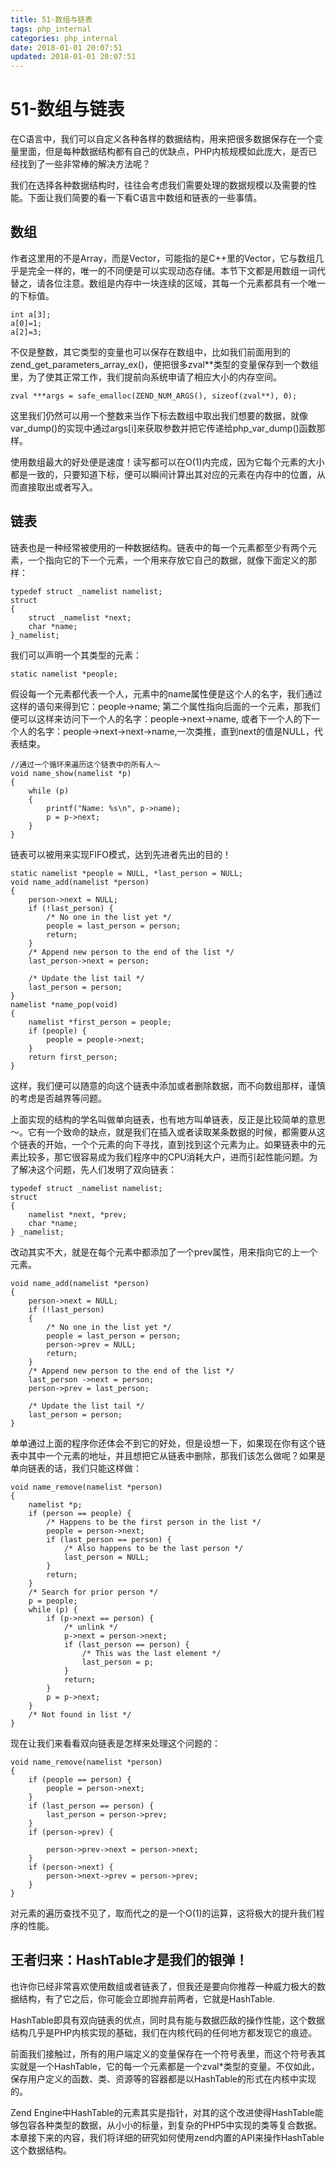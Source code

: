 ```yaml
---
title: 51-数组与链表
tags: php_internal
categories: php_internal
date: 2018-01-01 20:07:51
updated: 2018-01-01 20:07:51
---
```


# 51-数组与链表
在C语言中，我们可以自定义各种各样的数据结构，用来把很多数据保存在一个变量里面，但是每种数据结构都有自己的优缺点，PHP内核规模如此庞大，是否已经找到了一些非常棒的解决方法呢？

我们在选择各种数据结构时，往往会考虑我们需要处理的数据规模以及需要的性能。下面让我们简要的看一下看C语言中数组和链表的一些事情。
## 数组

作者这里用的不是Array，而是Vector，可能指的是C++里的Vector，它与数组几乎是完全一样的，唯一的不同便是可以实现动态存储。本节下文都是用数组一词代替之，请各位注意。数组是内存中一块连续的区域，其每一个元素都具有一个唯一的下标值。

    int a[3];
    a[0]=1;
    a[2]=3;

不仅是整数，其它类型的变量也可以保存在数组中，比如我们前面用到的zend_get_parameters_array_ex()，便把很多zval**类型的变量保存到一个数组里，为了使其正常工作，我们提前向系统申请了相应大小的内存空间。

    zval ***args = safe_emalloc(ZEND_NUM_ARGS(), sizeof(zval**), 0);

这里我们仍然可以用一个整数来当作下标去数组中取出我们想要的数据，就像var_dump()的实现中通过args[i]来获取参数并把它传递给php_var_dump()函数那样。

使用数组最大的好处便是速度！读写都可以在O(1)内完成，因为它每个元素的大小都是一致的，只要知道下标，便可以瞬间计算出其对应的元素在内存中的位置，从而直接取出或者写入。
## 链表

链表也是一种经常被使用的一种数据结构。链表中的每一个元素都至少有两个元素，一个指向它的下一个元素，一个用来存放它自己的数据，就像下面定义的那样：

    typedef struct _namelist namelist;
    struct
    {
    	struct _namelist *next;
    	char *name;
    }_namelist;

我们可以声明一个其类型的元素：

    static namelist *people;

假设每一个元素都代表一个人，元素中的name属性便是这个人的名字，我们通过这样的语句来得到它：people->name; 第二个属性指向后面的一个元素，那我们便可以这样来访问下一个人的名字：people->next->name, 或者下一个人的下一个人的名字：people->next->next->name,一次类推，直到next的值是NULL，代表结束。

    //通过一个循环来遍历这个链表中的所有人～
    void name_show(namelist *p)
    {
    	while (p)
    	{
    		printf("Name: %s\n", p->name);
    		p = p->next;
    	}
    }

链表可以被用来实现FIFO模式，达到先进者先出的目的！

    static namelist *people = NULL, *last_person = NULL;
    void name_add(namelist *person)
    {
        person->next = NULL;
        if (!last_person) {
            /* No one in the list yet */
            people = last_person = person;
            return;
        }
        /* Append new person to the end of the list */
        last_person->next = person;

        /* Update the list tail */
        last_person = person;
    }
    namelist *name_pop(void)
    {
        namelist *first_person = people;
        if (people) {
        	people = people->next;
        }
        return first_person;
    }

这样，我们便可以随意的向这个链表中添加或者删除数据，而不向数组那样，谨慎的考虑是否越界等问题。

上面实现的结构的学名叫做单向链表，也有地方叫单链表，反正是比较简单的意思～。它有一个致命的缺点，就是我们在插入或者读取某条数据的时候，都需要从这个链表的开始，一个个元素的向下寻找，直到找到这个元素为止。如果链表中的元素比较多，那它很容易成为我们程序中的CPU消耗大户，进而引起性能问题。为了解决这个问题，先人们发明了双向链表：

    typedef struct _namelist namelist;
    struct
    {
    	namelist *next, *prev;
    	char *name;
    } _namelist;

改动其实不大，就是在每个元素中都添加了一个prev属性，用来指向它的上一个元素。

    void name_add(namelist *person)
    {
    	person->next = NULL;
    	if (!last_person)
    	{
    		/* No one in the list yet */
    		people = last_person = person;
    		person->prev = NULL;
    		return;
    	}
    	/* Append new person to the end of the list */
    	last_person ->next = person;
    	person->prev = last_person;

    	/* Update the list tail */
    	last_person = person;
    }

单单通过上面的程序你还体会不到它的好处，但是设想一下，如果现在你有这个链表中其中一个元素的地址，并且想把它从链表中删除，那我们该怎么做呢？如果是单向链表的话，我们只能这样做：

    void name_remove(namelist *person)
    {
        namelist *p;
        if (person == people) {
            /* Happens to be the first person in the list */
            people = person->next;
            if (last_person == person) {
                /* Also happens to be the last person */
                last_person = NULL;
            }
            return;
        }
        /* Search for prior person */
        p = people;
        while (p) {
            if (p->next == person) {
                /* unlink */
                p->next = person->next;
                if (last_person == person) {
                    /* This was the last element */
                    last_person = p;
                }
                return;
            }
            p = p->next;
        }
        /* Not found in list */
    }

现在让我们来看看双向链表是怎样来处理这个问题的：

    void name_remove(namelist *person)
    {
        if (people == person) {
            people = person->next;
        }
        if (last_person == person) {
            last_person = person->prev;
        }
        if (person->prev) {

            person->prev->next = person->next;
        }
        if (person->next) {
            person->next->prev = person->prev;
        }
    }

对元素的遍历查找不见了，取而代之的是一个O(1)的运算，这将极大的提升我们程序的性能。
## 王者归来：HashTable才是我们的银弹！

也许你已经非常喜欢使用数组或者链表了，但我还是要向你推荐一种威力极大的数据结构，有了它之后，你可能会立即抛弃前两者，它就是HashTable.

HashTable即具有双向链表的优点，同时具有能与数据匹敌的操作性能，这个数据结构几乎是PHP内核实现的基础，我们在内核代码的任何地方都发现它的痕迹。

前面我们接触过，所有的用户端定义的变量保存在一个符号表里，而这个符号表其实就是一个HashTable，它的每一个元素都是一个zval*类型的变量。不仅如此，保存用户定义的函数、类、资源等的容器都是以HashTable的形式在内核中实现的。

Zend Engine中HashTable的元素其实是指针，对其的这个改进使得HashTable能够包容各种类型的数据，从小小的标量，到复杂的PHP5中实现的类等复合数据。本章接下来的内容，我们将详细的研究如何使用zend内置的API来操作HashTable这个数据结构。
